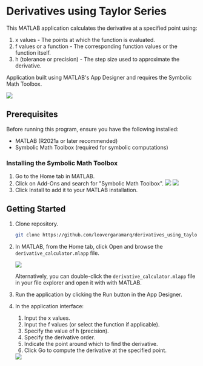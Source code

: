 # Derivatives using Taylor Series
This MATLAB application calculates the derivative at a specified point using:

1. x values - The points at which the function is evaluated.
2. f values or a function - The corresponding function values or the function itself.
3. h (tolerance or precision) - The step size used to approximate the derivative.

Application built using MATLAB's App Designer and requires the Symbolic Math Toolbox.

<img src="https://github.com/user-attachments/assets/a70b5712-26b2-4013-9770-6ffca3a0a239">

## Prerequisites
Before running this program, ensure you have the following installed:

- MATLAB (R2021a or later recommended)
- Symbolic Math Toolbox (required for symbolic computations)

### Installing the Symbolic Math Toolbox
1. Go to the Home tab in MATLAB.
2. Click on Add-Ons and search for "Symbolic Math Toolbox".
    <img src="https://github.com/user-attachments/assets/908480ed-84c2-4db5-9c39-ccff68855844">
    <img src="https://github.com/user-attachments/assets/12eecaaa-3c1a-4459-9d57-79f4e0933a80">
4. Click Install to add it to your MATLAB installation.

## Getting Started

1. Clone repository.
    ```bash
    git clone https://github.com/leovergaramarq/derivatives_using_taylor_series.git
    ```
2. In MATLAB, from the Home tab, click Open and browse the `derivative_calculator.mlapp` file.

   <img src="https://github.com/user-attachments/assets/d9efe481-cbad-4834-a2cb-7d68e9f34400">
   
   Alternatively, you can double-click the `derivative_calculator.mlapp` file in your file explorer and open it with with MATLAB.
2. Run the application by clicking the Run button in the App Designer.
3. In the application interface:
    1. Input the x values.
    2. Input the f values (or select the function if applicable).
    3. Specify the value of h (precision).
    4. Specify the derivative order.
    5. Indicate the point around which to find the derivative.
    6. Click Go to compute the derivative at the specified point.

    <img src="https://github.com/user-attachments/assets/b183714d-f4f1-4dbb-8f4a-fa83c935cf8a">
